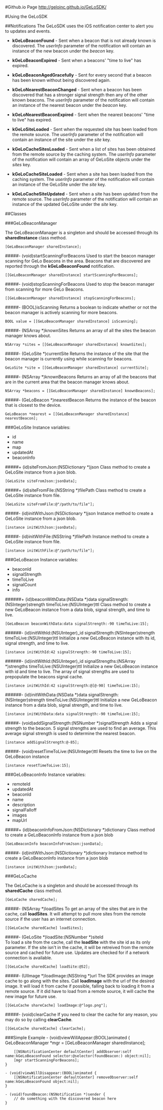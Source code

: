#Github.io Page
http://geloinc.github.io/GeLoSDK/

#Using the GeLoSDK

##Notifications
The GeLoSDK uses the iOS notification center to alert you to updates and events.  

- **kGeLoBeaconFound** - Sent when a beacon that is not already known is discovered.  The _userInfo_ parameter of the notification will contain an instance of the new beacon under the _beacon_ key. 

- **kGeLoBeaconExpired** - Sent when a beacons' "time to live" has expired.

- **kGeLoBeaconAgedGracefully** - Sent for every second that a beacon has been known without being discovered again.

- **kGeLoNearestBeaconChanged** - Sent when a beacon has been discovered that has a stronger signal strength then any of the other known beacons.  The _userInfo_ parameter of the notification will contain an instance of the nearest beacon under the _beacon_ key.

- **kGeLoNearestBeaconExpired** - Sent when the nearest beacons' "time to live" has expired.

- **kGeLoSiteLoaded** - Sent when the requested site has been loaded from the remote source.  The _userInfo_ parameter of the notification will contain an instance of the site under the _site_ key.

- **kGeLoCacheSitesLoaded** - Sent when a list of sites has been obtained from the remote source by the caching system.  The _userInfo_ parameter of the notification will contain an array of GeLoSite objects under the _sites_ key.

- **kGeLoCacheSiteLoaded** - Sent when a site has been loaded from the caching system.  The _userInfo_ parameter of the notification will contain an instance of the GeLoSite under the _site_ key.
 
- **kGeLoCacheSiteUpdated** - Sent when a site has been updated from the remote source.  The _userInfo_ parameter of the notification will contain an instance of the updated GeLoSite under the _site_ key.

##Classes

###GeLoBeaconManager

The GeLoBeaconManager is a singleton and should be accessed through its **sharedInstance** class method.
  	
	[GeLoBeaconManager sharedInstance];
		

#####- (void)startScanningForBeacons
Used to start the beacon manager scanning for GeLo Beacons in the area.  Beacons that are discovered are reported through the **kGeLoBeaconFound** notification.

	[[GeLoBeaconManager sharedInstance] startScanningForBeacons];

#####- (void)stopScanningForBeacons
Used to stop the beacon manager from scanning for more GeLo Beacons.

	[[GeLoBeaconManager sharedInstance] stopScanningForBeacons];

#####- (BOOL)isScanning
Returns a boolean to indicate whether or not the beacon manager is actively scanning for more beacons.

	BOOL value = [[GeLoBeaconManager sharedInstance] isScanning];

#####- (NSArray *)knownSites
Returns an array of all the sites the beacon manager knows about.

	NSArray *sites = [[GeLoBeaconManager sharedInstance] knownSites];

#####- (GeLoSite *)currentSite
Returns the instance of the site that the beacon manager is currently using while scanning for beacons.
	
	GeLoSite *site = [[GeLoBeaconManager sharedInstance] currentSite];

#####- (NSArray *)knownBeacons
Returns an array of all the beacons that are in the current area that the beacon manager knows about.

	NSArray *beacons = [[GeLoBeaconManager sharedInstance] knownBeacons];

#####- (GeLoBeacon *)nearestBeacon
Returns the instance of the beacon that is closest to the device.

	GeLoBeacon *nearest = [[GeLoBeaconManager sharedInstance] nearestBeacon];

		
###GeLoSite
Instance variables:

- id
- name
- map
- updatedAt
- beaconInfo

#####+ (id)siteFromJson:(NSDictionary *)json
Class method to create a GeLoSite instance from a json blob.

	[GeLoSite siteFromJson:jsonData];
	
#####+ (id)siteFromFile:(NSString *)filePath
Class method to create a GeLoSite instance from file.

	[GeLoSite siteFromFile:@"/path/to/file"];
	
#####- (id)initWithJson:(NSDictionary *)json
Instance method to create a GeLoSite instance from a json blob.

	[instance initWithJson:jsonData];
	
#####- (id)initWithFile:(NSString *)filePath
Instance method to create a GeLoSite instance from file.

	[instance initWithFile:@"/path/to/file"];

###GeLoBeacon
Instance variables:

- beaconId
- signalStrength
- timeToLive
- signalCount
- info

######+ (id)beaconWithData:(NSData *)data signalStrength:(NSInteger)strength timeToLive:(NSUInteger)ttl
Class method to create a new GeLoBeacon instance from a data blob, signal strength, and time to live.

	[GeLoBeacon beaconWithData:data signalStrength:-90 timeToLive:15];
	
######- (id)initWithId:(NSUInteger)_id signalStrength:(NSInteger)strength timeToLive:(NSUInteger)ttl
Initialize a new GeLoBeacon instance with its id, signal strength, and time to live.

	[instance initWithId:42 signalStrength:-90 timeToLive:15];

######- (id)initWithId:(NSUInteger)_id signalStrengths:(NSArray *)strengths timeToLive:(NSUInteger)ttl
Initialize a new GeLoBeacon instance with id and time to live.  The array of signal strengths are used to prepopulate the beacons signal cache.

	[instance initWithId:42 signalStrength:@[@-90] timeToLive:15];
	
######- (id)initWithData:(NSData *)data signalStrength:(NSInteger)strength timeToLive:(NSUInteger)ttl
Initialize a new GeLoBeacon instance from a data blob, signal strength, and time to live.

	[instance initWithData:data signalStrength:-90 timeToLive:15];
	
#####- (void)addSignalStrength:(NSNumber *)signalStrength
Adds a signal strength to the beacon.  5 signal strengths are used to find an average.  This average signal strength is used to determine the nearest beacon.

	[instance addSignalStrength:@-85];

#####- (void)resetTimeToLive:(NSUInteger)ttl
Resets the time to live on the GeLoBeacon instance

	[instance resetTimeToLive:15];

###GeLoBeaconInfo
Instance variables:

- remoteId
- updatedAt
- beaconId
- name
- description
- signalFalloff
- images
- mapUrl

#####+ (id)beaconInfoFromJson:(NSDictionary *)dictionary
Class method to create a GeLoBeaconInfo instance from a json blob

	[GeLoBeaconInfo beaconInfoFromJson:jsonData];
	
#####- (id)initWithJson:(NSDictionary *)dictionary
Instance method to create a GeLoBeaconInfo instance from a json blob

	[instance initWithJson:jsonData];

###GeLoCache

The GeLoCache is a singleton and should be accessed through its **sharedCache** class method.
		
	[GeLoCache sharedCache];
		
#####- (NSArray *)loadSites
To get an array of the sites that are in the cache, call **loadSites**.  It will attempt to pull more sites from the remote source if the user has an internet connection.

	[[GeLoCache sharedCache] loadSites];

#####- (GeLoSite *)loadSite:(NSNumber *)siteId		
To load a site from the cache, call the **loadSite** with the site id as its only parameter.  If the site isn't in the cache, it will be retreived from the remote source and cached for future use.  Updates are checked for if a network connection is available.
		
	[[GeLoCache sharedCache] loadSite:@52];
		
#####- (UIImage *)loadImage:(NSString *)url
The SDK provides an image cache to go along with the sites.  Call **loadImage** with the url of the desired image.  It will load it from cache if possible, falling back to loading it from a remote source.  If it did have to load from a remote source, it will cache the new image for future use.

	[[GeLoCache shareCache] loadImage:@"logo.png"];
	
#####- (void)clearCache
If you need to clear the cache for any reason, you may do so by calling **clearCache**.

	[[GeLoCache sharedCache] clearCache];


###Simple Example
	- (void)viewWillAppear:(BOOL)animated {
		GeLoBeaconManager *mgr = [GeLoBeaconManager sharedInstance];
		
		[[NSNotificationCenter defaultCenter] addObserver:self name:kGeLoBeaconFound selector:@selector(foundBeacon:) object:nil];
		[mgr startScanningForBeacons];
	}
	
	- (void)viewWillDisappear:(BOOL)animated {
		[[NSNotificationCenter defaultCenter] removeObserver:self name:kGeLoBeaconFound object:nil];
	}
	
	- (void)foundBeacon:(NSNotification *)sender {
		// do something with the discovered beacon here
	}
